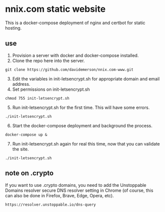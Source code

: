 # nnix.com static website
This is a docker-compose deployment of nginx and certbot for static hosting.

## use
1. Provision a server with docker and docker-compose installed.
2. Clone the repo here into the server.
```
git clone https://github.com/davidemerson/nnix.com-www.git
```
3. Edit the variables in init-letsencrypt.sh for appropriate domain and email address.
4. Set permissions on init-letsencrypt.sh
```
chmod 755 init-letsencrypt.sh
```
5. Run init-letsencrypt.sh for the first time. This will have some errors.
```
./init-letsencrypt.sh
```
6. Start the docker-compose deployment and background the process.
```
docker-compose up &
```
7. Run init-letsencrypt.sh again for real this time, now that you can validate the site.
```
./init-letsencrypt.sh
```

## note on .crypto
If you want to use .crypto domains, you need to add the Unstoppable Domains resolver secure DNS resolver setting in Chrome (of course, this can also be done in Firefox, Brave, Edge, Opera, etc).
```
https://resolver.unstoppable.io/dns-query
```